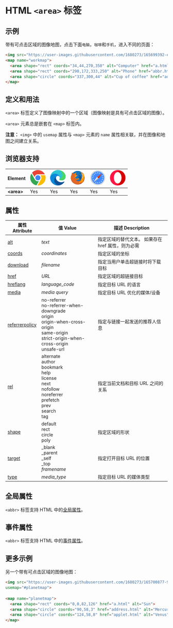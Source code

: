 HTML `<area>` 标签
===

## 示例

带有可点击区域的图像地图，点击下面`电脑`，`咖啡`和`手机`，进入不同的页面：

```html idoc:preview
<img src="https://user-images.githubusercontent.com/1680273/165699392-e954c742-84e5-4962-9cb3-2796cb693030.jpg" alt="Workplace" usemap="#workmap" width="400" height="379">
<map name="workmap">
  <area shape="rect" coords="34,44,270,350" alt="Computer" href="a.html">
  <area shape="rect" coords="290,172,333,250" alt="Phone" href="abbr.html">
  <area shape="circle" coords="337,300,44" alt="Cup of coffee" href="address.html">
</map>
```
<!--rehype:style=min-height: 280px;-->

## 定义和用法

`<area>` 标签定义了图像映射中的一个区域（图像映射是具有可点击区域的图像）。

`<area>` 元素总是嵌套在 `<map>` 标签内。

**注意：** `<img>` 中的 `usemap` 属性与 `<map>` 元素的 `name` 属性相关联，并在图像和地图之间建立关系。

## 浏览器支持

| Element | ![chrome][1] | ![edge][2] | ![firefox][3] | ![safari][4] | ![opera][5] |
| ---- | ---- | ---- | ---- | ---- | ---- |
| __\<area>__ | Yes | Yes | Yes | Yes | Yes |

## 属性

| 属性 Attribute | 值 Value | 描述 Description |
| ----- | ----- | ----- |
| [alt](./area_alt.md)                      | *text* | 指定区域的替代文本。 如果存在 href 属性，则为必需 |
| [coords](./area_coords.md)                | *coordinates* | 指定区域的坐标 |
| [download](./area_download.md)            | *filename* | 指定当用户单击超链接时将下载目标 |
| [href](./area_href.md)                    | *URL* | 指定区域的超链接目标 |
| [hreflang](./area_hreflang.md)            | *language\_code* | 指定目标 URL 的语言 |
| [media](./area_media.md)                  | *media query* | 指定目标 URL 优化的媒体/设备 |
| [referrerpolicy](./area_referrepolicy.md) | no-referrer <br/> no-referrer-when-downgrade <br/> origin <br/> origin-when-cross-origin <br/> same-origin <br/> strict-origin-when-cross-origin <br/> unsafe-url  | 指定与链接一起发送的推荐人信息 |
| [rel](./area_rel.md)                      | alternate <br /> author <br /> bookmark <br /> help <br /> license <br /> next <br /> nofollow <br /> noreferrer <br /> prefetch <br /> prev <br /> search <br /> tag  | 指定当前文档和目标 URL 之间的关系 |
| [shape](./area_shape.md)                  | default <br /> rect <br /> circle <br /> poly  | 指定区域的形状 |
| [target](./area_target.md)                | \_blank <br /> \_parent <br /> \_self <br /> \_top <br /> *framename* | 指定打开目标 URL 的位置 |
| [type](./area_type.md)                    | *media\_type* | 指定目标 URL 的媒体类型 |


## 全局属性

`<abbr>` 标签支持 HTML 中的[全局属性](../reference/standardattributes.md)。

## 事件属性

`<abbr>` 标签支持 HTML 中的[事件属性](../reference/eventattributes.md)。

## 更多示例

另一个带有可点击区域的图像地图：

```html idoc:preview
<img src="https://user-images.githubusercontent.com/1680273/165700877-949e520a-c085-40ce-abd4-2996da31f33b.png" width="145" height="126" alt="Planets"
usemap="#planetmap">

<map name="planetmap">
  <area shape="rect" coords="0,0,82,126" href="a.html" alt="Sun">
  <area shape="circle" coords="90,58,3" href="address.html" alt="Mercury">
  <area shape="circle" coords="124,58,8" href="applet.html" alt="Venus">
</map>
```


[1]: ../assets/chrome.svg
[2]: ../assets/edge.svg
[3]: ../assets/firefox.svg
[4]: ../assets/safari.svg
[5]: ../assets/opera.svg